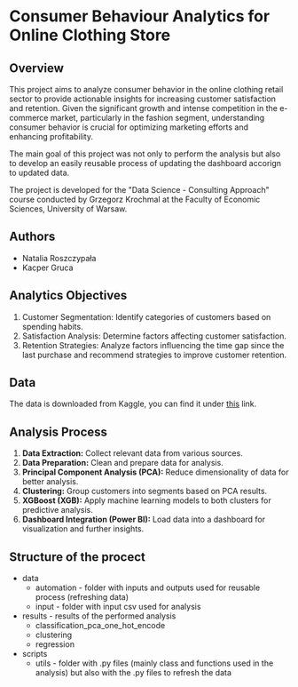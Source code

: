 # Consumer Behaviour Analytics for Online Clothing Store

## Overview

This project aims to analyze consumer behavior in the online clothing retail sector to provide actionable insights for increasing customer satisfaction and retention. Given the significant growth and intense competition in the e-commerce market, particularly in the fashion segment, understanding consumer behavior is crucial for optimizing marketing efforts and enhancing profitability.

The main goal of this project was not only to perform the analysis but also to develop an easily reusable process of updating the dashboard accorign to updated data.

The project is developed for the "Data Science - Consulting Approach" course conducted by Grzegorz Krochmal at the Faculty of Economic Sciences, University of Warsaw.

## Authors

* Natalia Roszczypała
* Kacper Gruca

## Analytics Objectives

1. Customer Segmentation: Identify categories of customers based on spending habits.
2. Satisfaction Analysis: Determine factors affecting customer satisfaction.
3. Retention Strategies: Analyze factors influencing the time gap since the last purchase and recommend strategies to improve customer retention.

## Data

The data is downloaded from Kaggle, you can find it under [this](https://www.kaggle.com/datasets/zeesolver/consumer-behavior-and-shopping-habits-dataset?select=shopping_trends.csv) link.

## Analysis Process

1. **Data Extraction:** Collect relevant data from various sources.
2. **Data Preparation:** Clean and prepare data for analysis.
3. **Principal Component Analysis (PCA):** Reduce dimensionality of data for better analysis.
4. **Clustering:** Group customers into segments based on PCA results.
5. **XGBoost (XGB):** Apply machine learning models to both clusters for predictive analysis.
6. **Dashboard Integration (Power BI):** Load data into a dashboard for visualization and further insights.

## Structure of the procect

- data
  - automation - folder with inputs and outputs used for reusable process (refreshing data)
  - input - folder with input csv used for analysis
- results - results of the performed analysis 
  - classification_pca_one_hot_encode
  - clustering
  - regression
- scripts
  - utils - folder with .py files (mainly class and functions used in the analysis) but also with the .py files to refresh the data

